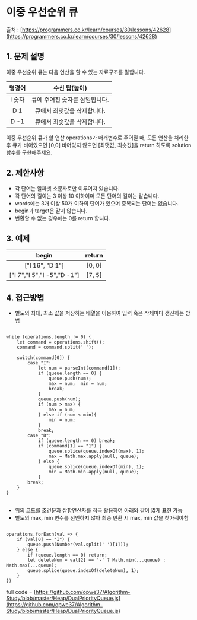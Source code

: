 이중 우선순위 큐
=========
출처 : [https://programmers.co.kr/learn/courses/30/lessons/42628](https://programmers.co.kr/learn/courses/30/lessons/42628)

## 1. 문제 설명


이중 우선순위 큐는 다음 연산을 할 수 있는 자료구조를 말합니다.

명령어 | 수신 탑(높이)
|:--------:|:-------:|
I 숫자 | 큐에 주어진 숫자를 삽입합니다.
D 1 | 큐에서 최댓값을 삭제합니다.
D -1 | 큐에서 최솟값을 삭제합니다.

이중 우선순위 큐가 할 연산 operations가 매개변수로 주어질 때, 모든 연산을 처리한 후 큐가 비어있으면 [0,0] 비어있지 않으면 [최댓값, 최솟값]을 return 하도록 solution 함수를 구현해주세요.

## 2. 제한사항
-   각 단어는 알파벳 소문자로만 이루어져 있습니다.
-   각 단어의 길이는 3 이상 10 이하이며 모든 단어의 길이는 같습니다.
-   words에는 3개 이상 50개 이하의 단어가 있으며 중복되는 단어는 없습니다.
-   begin과 target은 같지 않습니다.
-   변환할 수 없는 경우에는 0를 return 합니다.

## 3. 예제
|begin|return
|:------:|:------:|
|["I 16", "D 1"]|[0, 0]|
|["I 7","I 5","I -5","D -1"]|[7, 5]|

## 4. 접근방법

* 별도의 최대, 최소 값을 저장하는 배열을 이용하여 입력 혹은 삭제마다 갱신하는 방법

<pre>
<code>
while (operations.length != 0) {
	let command = operations.shift();
	command = command.split(' ');
	
	switch(command[0]) {
		case "I":
			let num = parseInt(command[1]);
			if (queue.length == 0) {
				queue.push(num);
				max = num;  min = num;
				break;
			}
			queue.push(num);
			if (num > max) {
				max = num;
			} else if (num < min){
				min = num;
			}
			break;
		case "D":
			if (queue.length == 0) break;
			if (command[1] == "1") {
				queue.splice(queue.indexOf(max), 1);
				max = Math.max.apply(null, queue);
			} else {
				queue.splice(queue.indexOf(min), 1);
				min = Math.min.apply(null, queue);
			}
		break;
	}
}
</code>
</pre>

* 위의 코드를 조건문과 삼항연산자를 적극 활용하여 아래와 같이 짧게 표현 가능
* 별도의 max, min 변수를 선언하지 않아 최종 반환 시 max, min 값을 찾아줘야함
<pre><code>
operations.forEach(val => {
	if (val[0] == "I") {
		queue.push(Number(val.split(' ')[1]));
	} else {
		if (queue.length == 0) return;
		let deleteNum = val[2] == '-' ? Math.min(...queue) : Math.max(...queue);
		queue.splice(queue.indexOf(deleteNum), 1);
	}
})
</code></pre>
full code = [https://github.com/opwe37/Algorithm-Study/blob/master/Heap/DualPriorityQueue.js](https://github.com/opwe37/Algorithm-Study/blob/master/Heap/DualPriorityQueue.js)
